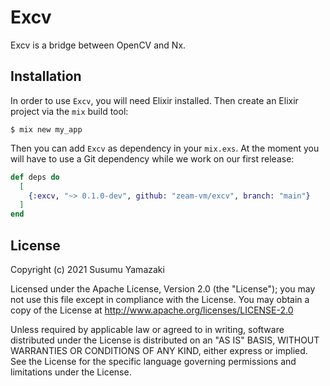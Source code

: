 # Excv

Excv is a bridge between OpenCV and Nx.

## Installation

In order to use `Excv`, you will need Elixir installed. Then create an Elixir project via the `mix` build tool:

```
$ mix new my_app
```

Then you can add `Excv` as dependency in your `mix.exs`. At the moment you will have to use a Git dependency while we work on our first release:

```elixir
def deps do
  [
    {:excv, "~> 0.1.0-dev", github: "zeam-vm/excv", branch: "main"}
  ]
end
```

## License

Copyright (c) 2021 Susumu Yamazaki

Licensed under the Apache License, Version 2.0 (the "License"); you may not use this file except in compliance with the License. You may obtain a copy of the License at http://www.apache.org/licenses/LICENSE-2.0

Unless required by applicable law or agreed to in writing, software distributed under the License is distributed on an "AS IS" BASIS, WITHOUT WARRANTIES OR CONDITIONS OF ANY KIND, either express or implied. See the License for the specific language governing permissions and limitations under the License.

